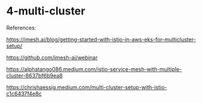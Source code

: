 # 4-multi-cluster

References:

https://imesh.ai/blog/getting-started-with-istio-in-aws-eks-for-multicluster-setup/

https://github.com/imesh-ai/webinar

https://alphatango086.medium.com/istio-service-mesh-with-multiple-cluster-8637bf6b9ea8

https://chrishaessig.medium.com/multi-cluster-setup-with-istio-c1c6437f4e8c
